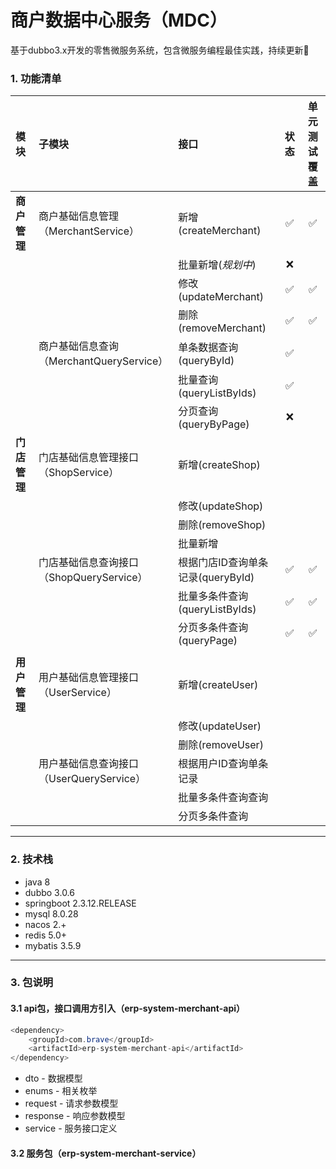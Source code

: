# 商户数据中心服务（MDC）

基于dubbo3.x开发的零售微服务系统，包含微服务编程最佳实践，持续更新🚀️

### 1. 功能清单


| 模块         | 子模块                                         | 接口                              | 状态 | 单元测试覆盖 |
| :------------- | :----------------------------------------------- | :---------------------------------- | :----: | :------------: |
| __商户管理__ | 商户基础信息管理<br />（MerchantService）      | 新增(createMerchant)              |  ✅  |      ✅      |
|              |                                                | 批量新增(*规划中*)                |  ❌  |              |
|              |                                                | 修改(updateMerchant)              |  ✅  |      ✅      |
|              |                                                | 删除(removeMerchant)              |  ✅  |      ✅      |
|              | 商户基础信息查询<br />（MerchantQueryService） | 单条数据查询(queryById)           |  ✅  |              |
|              |                                                | 批量查询(queryListByIds)          |  ✅  |              |
|              |                                                | 分页查询(queryByPage)             |  ❌  |              |
| __门店管理__ | 门店基础信息管理接口<br />（ShopService）      | 新增(createShop)                  |      |              |
|              |                                                | 修改(updateShop)                  |      |              |
|              |                                                | 删除(removeShop)                  |      |              |
|              |                                                | 批量新增                          |      |              |
|              | 门店基础信息查询接口<br />（ShopQueryService） | 根据门店ID查询单条记录(queryById) |  ✅  |      ✅      |
|              |                                                | 批量多条件查询(queryListByIds)    |  ✅  |      ✅      |
|              |                                                | 分页多条件查询(queryPage)         |  ✅  |      ✅      |
|              |                                                |                                   |      |              |
| __用户管理__ | 用户基础信息管理接口<br />（UserService）      | 新增(createUser)                  |      |              |
|              |                                                | 修改(updateUser)                  |      |              |
|              |                                                | 删除(removeUser)                  |      |              |
|              | 用户基础信息查询接口<br />（UserQueryService） | 根据用户ID查询单条记录            |      |              |
|              |                                                | 批量多条件查询查询                |      |              |
|              |                                                | 分页多条件查询                    |      |              |

---

### 2. 技术栈

* java 8
* dubbo 3.0.6
* springboot 2.3.12.RELEASE
* mysql 8.0.28
* nacos 2.+
* redis 5.0+
* mybatis 3.5.9

---

### 3. 包说明

#### 3.1 api包，接口调用方引入（erp-system-merchant-api）

```java
<dependency>
    <groupId>com.brave</groupId>
    <artifactId>erp-system-merchant-api</artifactId>
</dependency>
```

* dto - 数据模型
* enums - 相关枚举
* request - 请求参数模型
* response - 响应参数模型
* service - 服务接口定义

#### 3.2 服务包（erp-system-merchant-service）
